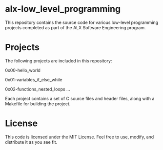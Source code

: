 # alx-low_level_programming

This repository contains the source code for various low-level programming projects completed as part of the ALX Software Engineering program.

# Projects

The following projects are included in this repository:

0x00-hello_world

0x01-variables_if_else_while

0x02-functions_nested_loops
...

Each project contains a set of C source files and header files, along with a Makefile for building the project.

# License

This code is licensed under the MIT License. Feel free to use, modify, and distribute it as you see fit.
